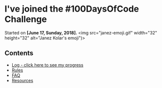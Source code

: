 # I've joined the #100DaysOfCode Challenge

Started on **[June 17, Sunday, 2018].** <img src="janez-emoji.gif" width="32" height="32" alt="Janez Kolar's emoji")>

## Contents

* [Log - click here to see my progress](log.md)
* [Rules](rules.md)
* [FAQ](FAQ.md)
* [Resources](resources.md)